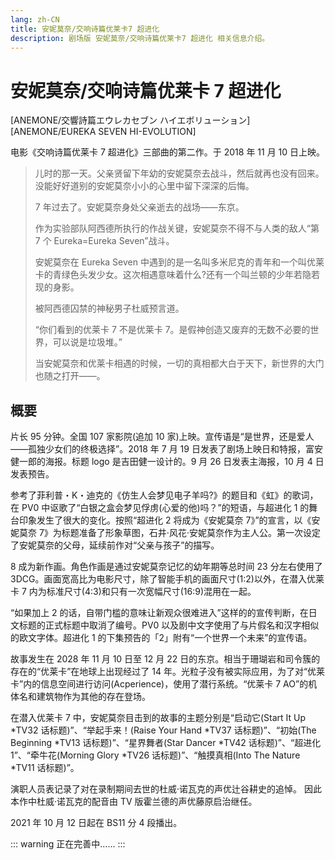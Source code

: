 ```yaml
---
lang: zh-CN
title: 安妮莫奈/交响诗篇优莱卡7 超进化
description: 剧场版 安妮莫奈/交响诗篇优莱卡7 超进化 相关信息介绍。
---
```


# 安妮莫奈/交响诗篇优莱卡 7 超进化

<Badge type="tip" text="电影" vertical="middle" />
<Badge type="tip" text="2018" vertical="middle" />
<Badge type="warning" text="《超进化》系列第2章" vertical="middle" />

[ANEMONE/交響詩篇エウレカセブン ハイエボリューション]  
[ANEMONE/EUREKA SEVEN HI-EVOLUTION]

电影《交响诗篇优莱卡 7 超进化》三部曲的第二作。于 2018 年 11 月 10 日上映。

<DocInfoCard image="/imgs/cover/HI-EVOLUTION-2.jpg"
  :info="[
    {label:'原名',value:'ANEMONE/交響詩篇エウレカセブン ハイエボリューション'},
    {label:'译名', value:'安妮莫奈/交响诗篇 超进化'},
    {label:'地区',value:'日本'},
    {label:'上映日期',value:'2018年11月10日'},
    {label:'制作公司',value:'BONES'},
    {label:'监督',value:'京田知己'},
    {label:'角色设计',value:'吉田健一'},
    {label:'编剧',value:'佐藤大'},
    {label:'音乐',value:'佐藤直纪'}]" />

> 儿时的那一天。父亲贤留下年幼的安妮莫奈去战斗，然后就再也没有回来。没能好好道别的安妮莫奈小小的心里中留下深深的后悔。
>
> 7 年过去了。安妮莫奈身处父亲逝去的战场——东京。
>
> 作为实验部队阿西德所执行的作战关键，安妮莫奈不得不与人类的敌人“第 7 个 Eureka=Eureka Seven”战斗。
>
> 安妮莫奈在 Eureka Seven 中遇到的是一名叫多米尼克的青年和一个叫优莱卡的青绿色头发少女。这次相遇意味着什么?还有一个叫兰顿的少年若隐若现的身影。
>
> 被阿西德囚禁的神秘男子杜威预言道。
>
> “你们看到的优莱卡 7 不是优莱卡 7。是假神创造又废弃的无数不必要的世界，可以说是垃圾堆。”
>
> 当安妮莫奈和优莱卡相遇的时候，一切的真相都大白于天下，新世界的大门也随之打开——。

## 概要

片长 95 分钟。全国 107 家影院(追加 10 家)上映。宣传语是“是世界，还是爱人——孤独少女们的终极选择”。2018 年 7 月 19 日发表了剧场上映日和特报，富安健一郎的海报。标题 logo 是吉田健一设计的。9 月 26 日发表主海报，10 月 4 日发表预告。

参考了菲利普・K・迪克的《仿生人会梦见电子羊吗?》的题目和《虹》的歌词，在 PV0 中讴歌了“白银之盒会梦见俘虏(心爱的他)吗？”的短语，与超进化 1 的舞台印象发生了很大的变化。按照“超进化 2 将成为《安妮莫奈 7》”的宣言，以《安妮莫奈 7》为标题准备了形象草图，石井·风花·安妮莫奈作为主人公。第一次设定了安妮莫奈的父母，延续前作对“父亲与孩子”的描写。

8 成为新作画。角色作画是通过安妮莫奈记忆的幼年期等总时间 23 分左右使用了 3DCG。画面宽高比为电影尺寸，除了智能手机的画面尺寸(1:2)以外，在潜入优莱卡 7 内为标准尺寸(4:3)和只有一次宽幅尺寸(16:9)混用在一起。

“如果加上 2 的话，自带门槛的意味让新观众很难进入”这样的的宣传判断，在日文标题的正式标题中取消了编号。PV0 以及剧中文字使用了与片假名和汉字相似的欧文字体。超进化 1 的下集预告的「2」附有“一个世界一个未来”的宣传语。

故事发生在 2028 年 11 月 10 日至 12 月 22 日的东京。相当于珊瑚岩和司令簇的存在的“优莱卡”在地球上出现经过了 14 年。光粒子没有被实际应用，为了对“优莱卡”内的信息空间进行访问(Acperience)，使用了潜行系统。“优莱卡 7 AO”的机体名和建筑物作为其他的存在登场。

在潜入优莱卡 7 中，安妮莫奈目击到的故事的主题分别是“启动它(Start It Up *TV32 话标题)”、“举起手来！(Raise Your Hand *TV37 话标题)”、“初始(The Beginning *TV13 话标题)”、“星界舞者(Star Dancer *TV42 话标题)”、“超进化 1”、“牵牛花(Morning Glory *TV26 话标题)”、“触摸真相(Into The Nature *TV11 话标题)”。

演职人员表记录了对在录制期间去世的杜威·诺瓦克的声优辻谷耕史的追悼。
因此本作中杜威·诺瓦克的配音由 TV 版霍兰德的声优藤原启治继任。

2021 年 10 月 12 日起在 BS11 分 4 段播出。

::: warning
正在完善中……
:::

<div style="height: 700px"></div>
